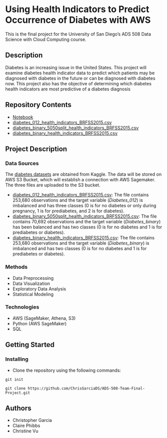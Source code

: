 # Using Health Indicators to Predict Occurrence of Diabetes with AWS
This is the final project for the University of San Diego’s ADS 508 Data Science with Cloud Computing course.

## Description
Diabetes is an increasing issue in the United States. This project will examine diabetes health indicator data to predict which patients may be diagnosed with diabetes in the future or can be diagnosed with diabetes now. This project also has the objective of determining which diabetes health indicators are most predictive of a diabetes diagnosis

## Repository Contents
* [Notebook](https://github.com/ChrisGarciaDS/ADS-508-Team-Final-Project/blob/main/analysisNotebook.ipynb)
* [diabetes_012_health_indicators_BRFSS2015.csv](https://github.com/ChrisGarciaDS/ADS-508-Team-Final-Project/blob/main/data/diabetes_012_health_indicators_BRFSS2015.csv)
* [diabetes_binary_5050split_health_indicators_BRFSS2015.csv](https://github.com/ChrisGarciaDS/ADS-508-Team-Final-Project/blob/main/data/diabetes_binary_5050split_health_indicators_BRFSS2015.csv)
* [diabetes_binary_health_indicators_BRFSS2015.csv](https://github.com/ChrisGarciaDS/ADS-508-Team-Final-Project/blob/main/data/diabetes_binary_health_indicators_BRFSS2015.csv)

## Project Description
### Data Sources
The [diabetes datasets](https://www.kaggle.com/datasets/alexteboul/diabetes-health-indicators-dataset) are obtained from Kaggle. The data will be stored on AWS S3 Bucket, which will establish a connection with AWS Sagemaker. The three files are uploaded to the S3 bucket.
* [diabetes_012_health_indicators_BRFSS2015.csv](https://github.com/ChrisGarciaDS/ADS-508-Team-Final-Project/blob/main/data/diabetes_012_health_indicators_BRFSS2015.csv): The file contains 253,680 observations and the target variable (*Diabetes_012*) is imbalanced and has three classes (0 is for no diabetes or only during pregnancy, 1 is for prediabetes, and 2 is for diabetes).
* [diabetes_binary_5050split_health_indicators_BRFSS2015.csv](https://github.com/ChrisGarciaDS/ADS-508-Team-Final-Project/blob/main/data/diabetes_binary_5050split_health_indicators_BRFSS2015.csv): The file contains 70,692 observations and the target variable (*Diabetes_binary*) has been balanced and has two classes (0 is for no diabetes and 1 is for prediabetes or diabetes).
* [diabetes_binary_health_indicators_BRFSS2015.csv](https://github.com/ChrisGarciaDS/ADS-508-Team-Final-Project/blob/main/data/diabetes_binary_health_indicators_BRFSS2015.csv): The file contains 253,680 observations and the target variable (*Diabetes_binary*) is imbalanced and has two classes (0 is for no diabetes and 1 is for prediabetes or diabetes).


### Methods
* Data Preprocessing
* Data Visualization
* Exploratory Data Analysis
* Statistical Modeling

### Technologies
* AWS (SageMaker, Athena, S3)
* Python (AWS SageMaker)
* SQL

## Getting Started
### Installing
* Clone the repository using the following commands:
```
git init
```
```
git clone https://github.com/ChrisGarciaDS/ADS-508-Team-Final-Project.git
```

## Authors
* Christopher Garcia
* Claire Phibbs
* Christine Vu
